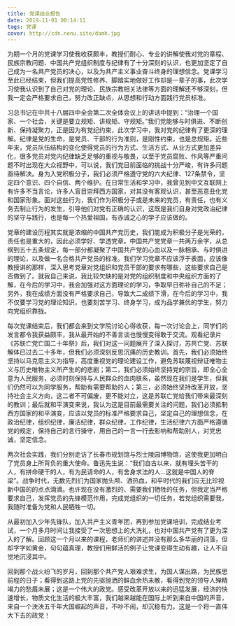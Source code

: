 ```yaml
---
title: 党课结业报告
date: 2019-11-01 00:14:11
tags: 党课
cover: http://cdn.nenu.site/damh.jpg
---
```


为期一个月的党课学习使我收获颇丰，教授们耐心、专业的讲解使我对党的章程、民族宗教问题、中国共产党组织制度与纪律有了十分深刻的认识，也更加坚定了自己成为一名共产党员的决心，以及为共产主义事业奋斗终身的理想信念。党课学习至此已经结束，但我们提高党性修养、脚踏实地做好工作却是一辈子的事，此次学习使我认识到了自己对党的理论、民族宗教相关法律等方面的理解还不够深刻，但我一定会严格要求自己，努力改正缺点，从思想和行动方面践行党员标准。

习总书记在中共十八届四中全会第二次全体会议上的讲话中提到：“治理一个国家、一个社会，关键是要立规矩、讲规矩、守规矩。”我们党能够与时俱进、不断创新、保持凝聚力，正是因为有党纪约束，此次学习中，我对党的纪律有了更深的理解。纪律是党的生命，是党员、干部的行为准则，是刚性约束，也是总规矩。近些年来，党员队伍结构的变化使得党员的行为方式、生活方式、从业方式更加差异化，很多党员对党内纪律缺乏足够的重视与敬畏，以至于党员腐败、作风等严重问题不时出现在大众视野中，可以说，我们党目前面临的挑战十分严峻，有许多问题亟待解决。身为入党积极分子，我们必须严格遵守党的六大纪律、127条禁令，坚定四个意识、四个自信、两个维护。在日常生活和学习中，我曾见到中文互联网上有许多不当言论，许多人盲目崇拜西方国家，对其没有客观认识，甚至恶意丑化党和国家形象。面对这些行为，我们作为积极分子或是未来的党员，有责任，也有义务去制止行为的发生，引导他们对党有正确的认识，这既是我们自身对党政治纪律的坚守与践行，也是每一个热爱祖国，有赤诚之心的学子应该做的。

党章的建设历程其实就是浓缩的中国共产党历史，我们能成为积极分子是光荣的，责任也是重大的，因此必须学好、学透党章。中国共产党党章一共两万余字，从总纲到五十五条规定，每一部分都凝聚了中国共产党的心血以及一脉相承、与时俱进的理论，以及做一名合格共产党员的标准。我们学习党章不应该浮于表面，应该像教授讲的那样，深入思考党章对党组织和党员干部的要求有哪些，这些要求自己是否做到了。就我自己来说，我比较欠缺的是对党的组织制度和中央组织方面的了解，在今后的学习中，我会加强对这方面理论的学习，争取早日弥补自己的不足；另外，我在成绩方面没有严格要求自己，导致大二成绩下滑，在今后的学习中，我不仅要学习党的理论知识，也要刻苦学习、终身学习，成为品学兼优的学生，努力向党组织靠拢。

每次党课结束后，我们都会来到文学院讨论心得收获，每一次讨论会上，同学们的发言都令我获益颇丰，我从最开始的不善言谈也慢慢变得敢于交流。观看纪录片《苏联亡党亡国二十年祭》后，我们对这一问题展开了深入探讨，苏共亡党、苏联解体已过去二十多年，但我们必须深刻反思沉痛的历史教训。首先，我们必须始终坚持以马克思主义为指导，高度重视党的理论建设工作，避免苏联蔑视辩证唯物主义与历史唯物主义所产生的的悲剧；第二，我们必须始终坚持党的宗旨，即全心全意为人民服务，必须时刻保持与人民群众的血肉联系，虽然现在我们是学生，但我们仍然可以为同学服务，帮助有需要帮助的人；第三，必须始终坚持改革开放，坚持社会主义方向，这二者不可偏废，更不能对立，这是苏联亡党给我们带来最深刻的教训；最后就和平演变来说，我认为这是目前最需要关注的问题，我们必须抵制西方国家的和平演变，应该以党员的标准严格要求自己，坚定自己的理想信念，在政治纪律，组织纪律，廉洁纪律，群众纪律，工作纪律，生活纪律六方面严格遵循党的规定，保持自己的言行操守，用自己的一言一行去影响和帮助别人，对党忠诚，坚定信念。

两次社会实践，我们分别走访了长春市规划馆与烈士陵园博物馆，这使我更加明白了党员身上所背负的重大使命。鲁迅先生说：“我们自古以来，就有埋头苦干的人，有拼命硬干的人，有为民请命的人，有舍身求法的人…这就是中国人的脊梁”。战争时代，无数先烈们为国家抛头颅、洒热血，和平时代的我们应无比珍视新中国的的点点滴滴。也许现在没有激烈的、需要我们牺牲的任务，但我定当严格要求自己，发挥党员的先锋模范作用，完成党组织的一切任务，若党组织需要我，我随时准备为党和人民牺牲一切。

从最初加入少年先锋队，加入共产主义青年团，再到参加党课培训，完成结业考试，一个月多月时间让我接受了一次思想上的大洗礼，也对中国共产党有了更为深入的了解。回顾这一个月以来的课程，老师们的讲述并没有那么多华丽的词藻，但却字字如黄金，句句蕴真理，教授们用鲜活的例子让党课变得生动有趣，让人不自觉地沉浸其中。

回到那个战火纷飞的岁月，回到那个共产党人艰难求生，为国人谋出路，为民族思前程的日子；看得到这路上党的先驱抛洒的鲜血余热未散，看得到党的领导人殚精竭力的愁眉未展；这是一个伟大的政党。感受改革开放以来的迅猛发展，经济的快速增长，物质文化生活的极大丰富，我们越来越能在国际上听到来自中国的声音，来自一个泱泱五千年大国崛起的声音，不吵不闹，却沉稳有力。这是一个将一直伟大下去的政党！

 